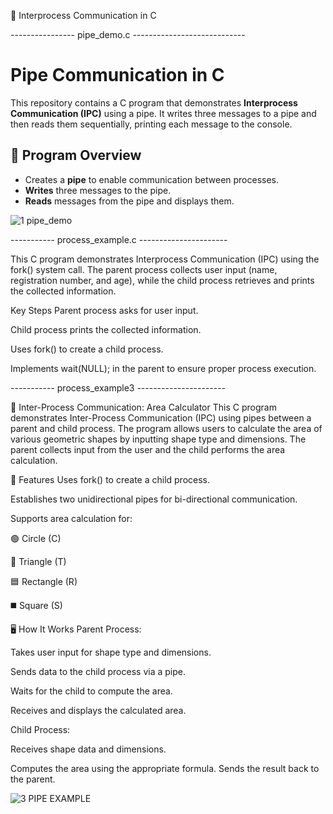 📂 Interprocess Communication in C


---------------- pipe_demo.c ----------------------------

# Pipe Communication in C

This repository contains a C program that demonstrates **Interprocess Communication (IPC)** using a pipe. 
It writes three messages to a pipe and then reads them sequentially, printing each message to the console.

## 📜 Program Overview
- Creates a **pipe** to enable communication between processes.
- **Writes** three messages to the pipe.
- **Reads** messages from the pipe and displays them.


![1 pipe_demo](https://github.com/user-attachments/assets/5f69597b-360a-4471-af22-1e3e410ab429)


----------- process_example.c ----------------------

This C program demonstrates Interprocess Communication (IPC) using the fork() system call. 
The parent process collects user input (name, registration number, and age), 
while the child process retrieves and prints the collected information.

Key Steps
Parent process asks for user input.

Child process prints the collected information.

Uses fork() to create a child process.

Implements wait(NULL); in the parent to ensure proper process execution.



----------- process_example3 ----------------------

🧮 Inter-Process Communication: Area Calculator
This C program demonstrates Inter-Process Communication (IPC) using pipes between a parent and child process. The program allows users to calculate the area of various geometric shapes by inputting shape type and dimensions. The parent collects input from the user and the child performs the area calculation.

🔧 Features
Uses fork() to create a child process.

Establishes two unidirectional pipes for bi-directional communication.

Supports area calculation for:

🟢 Circle (C)

🔺 Triangle (T)

🟦 Rectangle (R)

◼️ Square (S)

🖥️ How It Works
Parent Process:

Takes user input for shape type and dimensions.

Sends data to the child process via a pipe.

Waits for the child to compute the area.

Receives and displays the calculated area.

Child Process:

Receives shape data and dimensions.

Computes the area using the appropriate formula.
Sends the result back to the parent.


![3 PIPE EXAMPLE](https://github.com/user-attachments/assets/152a3927-0f40-4521-8958-5e3fe4671565)

